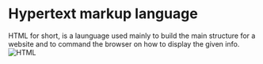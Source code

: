 # Hypertext markup language
HTML for short, is a launguage used mainly to build the main structure for a website and to command the browser on how to display the given info.
![HTML](https://pixelmechanics.com.sg/wp-content/uploads/2019/06/html5-logo-for-web-development.png)
